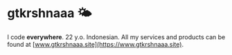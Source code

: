 # gtkrshnaaa 🌤️
I code **everywhere**. 22 y.o. Indonesian.
All my services and products can be found at [www.gtkrshnaaa.site](https://www.gtkrshnaaa.site).  

